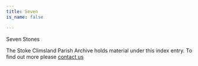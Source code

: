 ```yaml
---
title: Seven
is_name: false

---
```


Seven Stones


The Stoke Climsland Parish Archive holds material under this index entry. To find out more please [contact us](/contact/)
